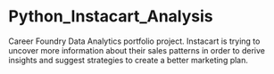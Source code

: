 # Python_Instacart_Analysis
Career Foundry Data Analytics portfolio project. Instacart is trying to uncover more information about their sales patterns in order to derive insights and suggest strategies to create a better marketing plan. 
